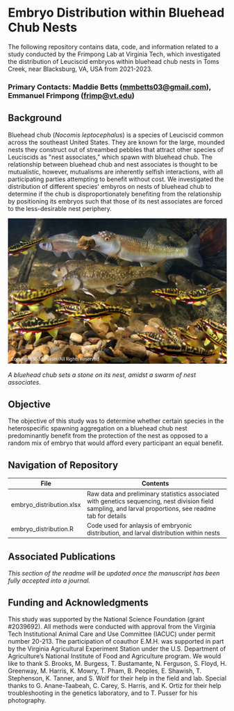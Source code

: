# Embryo Distribution within Bluehead Chub Nests

The following repository contains data, code, and information related to a study conducted by the Frimpong Lab at Virginia Tech, which investigated the distribution of Leuciscid embryos within bluehead chub nests in Toms Creek, near Blacksburg, VA, USA from 2021-2023.

### Primary Contacts: Maddie Betts (mmbetts03@gmail.com), Emmanuel Frimpong (frimp@vt.edu)

## Background

Bluehead chub (*Nocomis leptocephalus*) is a species of Leuciscid common across the southeast United States. They are known for the large, mounded nests they construct out of streambed pebbles that attract other species of Leuciscids as "nest associates," which spawn with bluehead chub. The relationship between bluehead chub and nest associates is thought to be mutualistic, however, mutualisms are inherently selfish interactions, with all participating parties attempting to benefit without cost. We investigated the distribution of different species' embyros on nests of bluehead chub to determine if the chub is disproportionately benefiting from the relationship by positioning its embryos such that those of its nest associates are forced to the less-desirable nest periphery. 

![bluehead chub tending its nest](chubpic.JPG)

*A bluehead chub sets a stone on its nest, amidst a swarm of nest associates.*

## Objective

The objective of this study was to determine whether certain species in the heterospecific spawning aggregation on a bluehead chub nest predominantly benefit from the protection of the nest as opposed to a random mix of embryo that would afford every participant an equal benefit.

## Navigation of Repository

| File | Contents |
| --- | --- |
| embryo_distribution.xlsx | Raw data and preliminary statistics associated with genetics sequencing, nest division field sampling, and larval proportions, see readme tab for details  |
| embryo_distribution.R | Code used for anlaysis of embryonic distribution, and larval distribution within nests |

## Associated Publications

*This section of the readme will be updated once the manuscript has been fully accepted into a journal.*

## Funding and Acknowledgments

This study was supported by the National Science Foundation (grant #2039692). All methods were conducted with approval from the Virginia Tech Institutional Animal Care and Use Committee (IACUC) under permit number 20-213. The participation of coauthor E.M.H. was supported in part by the Virginia Agricultural Experiment Station under the U.S. Department of Agriculture’s National Institute of Food and Agriculture program. We would like to thank S. Brooks, M. Burgess, T. Bustamante, N. Ferguson, S. Floyd, H. Greenway, M. Harris, K. Mowry, T. Pham, B. Peoples, E. Shawish, T. Stephenson, K. Tanner, and S. Wolf for their help in the field and lab. Special thanks to G. Anane-Taabeah, C. Carey, S. Harris, and K. Ortiz for their help troubleshooting in the genetics laboratory, and to T. Pusser for his photography.  